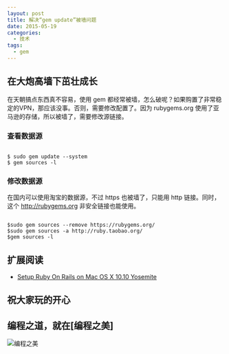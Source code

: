 ```yaml
---
layout: post
title: 解决“gem update”被墙问题
date: 2015-05-19
categories:
  - 技术
tags:
  - gem
---
```

## 在大炮高墙下茁壮成长

在天朝搞点东西真不容易，使用 gem 都经常被墙，怎么破呢？如果购置了非常稳定的VPN，那应该没事。否则，需要修改配置了。因为 rubygems.org 使用了亚马逊的存储，所以被墙了，需要修改源链接。

### 查看数据源

``` shell

$ sudo gem update --system
$ gem sources -l
```

### 修改数据源

在国内可以使用淘宝的数据源，不过 https 也被墙了，只能用 http 链接。同时，这个 http://rubygems.org 非安全链接也能使用。

``` shell

$sudo gem sources --remove https://rubygems.org/
$sudo gem sources -a http://ruby.taobao.org/
$gem sources -l
```

## 扩展阅读

* [Setup Ruby On Rails on Mac OS X 10.10 Yosemite](https://gorails.com/setup/osx/10.10-yosemite)


## 祝大家玩的开心

## 编程之道，就在[编程之美]

![编程之美](/img/weixin_qr.jpg)

